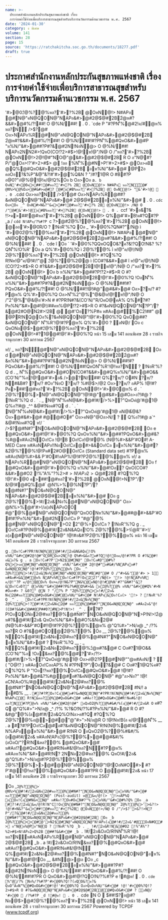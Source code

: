 ```yaml
---
name: >-
  ประกาศสำนักงานหลักประกันสุขภาพแห่งชาติ เรื่อง
  การจ่ายค่าใช้จ่ายเพื่อบริการสาธารณสุขสำหรับบริการนวัตกรรมด้านเวชกรรม พ.ศ. 2567
date: '2024-01-30'
category: ง พิเศษ
volume: 141
section: 28
page: 15
source: 'https://ratchakitcha.soc.go.th/documents/18277.pdf'
draft: true
---
```


# ประกาศสำนักงานหลักประกันสุขภาพแห่งชาติ เรื่อง การจ่ายค่าใช้จ่ายเพื่อบริการสาธารณสุขสำหรับบริการนวัตกรรมด้านเวชกรรม พ.ศ. 2567

'#>@02ํ@%?@%หล?'#>?%2B @OหN@!> N#APอ @#N@"คN@QON@"NAPอ&#>@#2@$@#2B2ํ@ห#?&&#>@#%/?!##! O @%N/##!  . 0 . `cde P "#?PN'็%@#2!ค/#ํ@ห% หล?N์ />$?@# Oล>NAPอ%R@#N@"คN@QON@"NAPอ&#>@#2@$@#2B 2ํ@ห#?&&#>@#%/?!##! O @%N/##!#?PN'็%@#QหO&#>@#P "ห%N/"&#>@##?P#?&@#2N!NอN@> O @%N/##! NAPอ2NN2#>!QหO(CO!?2>#$>!@!ห!@"/N@ O /"หล?'#>?%2B @OหN@!>2@!@#"NO@"@&#>@#2@$@#2B R O อ"N@#?P/"@Oล>!?'#>2>#$> @ !ลอ %N'็%@#N>P!'#>2>#$> @Oล>คB @Q%@#QหO&#>@#2@$@#2B อห%N/"&#>@# @P2อ คลOอ?&%P"&@"&?!#'#>@%Q&N ? "/#?1@R O #B#?P อ@0?"อํ@%@!@!ค/@!Q%Oอ b Oล>Oอ a` . b OหN'#>@0ค>##!@#หล?'#>?% 2B @OหN@!> N#APอ หล?N์@# ํ @N%>%@%Oล>@#&#>ห@#? @#อ#B%หล?'#>?%2B @ OหN@!> 'ี&'#>!@  . 0 . `cdd Oล>หล?N์ />$?@# Oล>NAPอ%R@##?&คN@QON@"NAPอ&#>@# 2@$@#2Bอห%N/"&#>@#  . 0 . `cdc Oล>Oอ _^ OหN#>N&?"&ค>##!@#หล?'#>?% 2B @OหN@!> /N@ O /"@#&'#>!@อ#B%หล?'#>?%2B @OหN@!>  . 0 . `ccf '#>อ&?& !!>ค>##!@#หล?'#>?%2B @OหN@!> Q%@#'#>B!ค#?Q#?P _a / `cdd N!APอ/?%#?P `c $?%/@ค! `cdd Nล@$>@#2ํ@%?@%หล?'#>?%2B @OหN@!> @ออ'#>@0R/O ? !NอR'%?Q Oอ _ '#>@0%?QN#?"/N@ ì '#>@02ํ@%?@%หล?'#>?%2B @OหN@!> N#APอ @#N@" คN@QON@"NAPอ&#>@#2@$@#2B2ํ@ห#?&&#>@#%/?!##! O @%N/##!  . 0 . `cde î Oอ ` '#>@0%?QQหOQO&?ค?&!?QO!N&? %?QN'็%!O%R' Oอ a Q%'#>@0%?Q ì 2ํ@%?@% î ห!@"ค/@!/N@ 2ํ@%?@%หล?'#>?%2B @OหN@!> #?Q%?Q R!Nห!@"ค/@!#/!"@ 2ํ@%?@%2@@ ì (CO#?&&#>@# î ห!@"ค/@!/N@ (CO!?2>#$>R O #?&&#>@#2@$@#2B!@!ห!@"/N@ O /"หล?'#>?% 2B @OหN@!> Oอ b ห%N/"&#>@##?P!?2>#$>R O #?&คN@QON@"NAPอ&#>@#2@$@#2B!@!'#>@0%?Q !OอN'็% ห%N/"&#>@##?P#?&@#2N!NอN@> O @%N/##!#?PQหO&#>@#%/?!##! O @%N/##!!@!#@"@#&#>@# Oล>?ห/? #?Pํ@ห% Q%'#>@0%?Q Oล>N'็%2"@%"@&@ล!@!ห!@"/N@ O /"2"@%"@&@ล'#>N # #?PR!N#?&(CO'N/"R/OคO@คA% Q%#?#?Pห%N/"&#>@#!@!/##คห%@P!?2>#$>R O #?&คN@QON@"N?P"/?&@#2#O@N2#>!2B @ @#'Oอ?%P#ค ห#Aอ@#ื้%C2!##" @ @PR!NQํ@Oอ%?&คN@QON@"!@!'#>@0%?Q QหO@##?&คN@QON@" N'็%R'!@!#?Pํ@ห% Q%'#>@0 ? ลN@/ Oอ c QหONล@$>@#2ํ@%?@%หล?'#>?%2B @OหN@!>#?1@@#!@!'#>@0%?Q หน้า 15 เลม 141 ตอนพิเศษ 28 ง ราชกิจจานุเบกษา 30 มกราคม 2567

ห!/ _ หล?N์@#N@"คN@QON@"NAPอ&#>@#2@$@#2B Oอ d @#N@"คN@QON@"NAPอ&#>@#2@$@#2B2ํ@ห#?&ห%N/"&#>@##?P#?&@#2N!NอN@> O @%N/##!#?PQหO&#>@#%/?!##! O @%N/##!QหON'็%R'!@!หล?N์ ? !NอR'%?Q d . _ N'็%@#QหO&#>@#ON(CO#?&&#>@#Q%ห%N/"&#>@#O&&(CO'N/"%อ!@!@#'#>อ& />@?N/##! Q%?ห/? O#N ?ห/? N#&B#? ?ห/? #Oอ"NอO ?ห/? %#@$>/@2 Oล>?ห/? อAP% !@!#?Pค>##!@#หล?'#>?%2B @OหN@!>'#>@0ํ@ห% d . ` 2ํ@%?@%>N@"คN@QON@"!@!#@"@#&#>@#Oล>อ?!#@ ? !NอR'%?Q d . ` . _ N@"N'็%คN@&#>@#!#//>%>?"QหOคํ@'#@1@ Q%อ?!#@ _^^ &@#!Nอค#?Q d . ` . ` N@"N'็%คN@&#>@#!#//>%>?"QหOคํ@'#@1@ คN@&ํ@&? Oล>@#&#>@# #@@#O#"์ Oล>คN@"@Oล>N/ ? ์ Q%อ?!#@ a`^ &@#!Nอค#?Q ห!/ ` />$?@#N#?"NO&คN@QON@"NAPอ&#>@#2@$@#2B Oอ e @#QหO&#>@#!@!'#>@0%?Q QหOห%N/"&#>@##?PQหO&#>@#&?%#@ห#Aอ2NOอ!Cล !@!B Oอ!Cล!@!#@% (N@%#>&&P'#O#! A-MED Care ห#AอNAPอ!!NอOอ!Cล@#>&&Oอ!Cล อห%N/"&#>@#?&2ํ@%?@%!@!Pค#2#O@Oอ!Cล (Standard data set) #?Pํ@ห% ห#Aอ(N@%#>&& P'#O#!อAP%!@!#?P2ํ@%?@%ํ@ห% ห!/ a NAPอ%R@#N@"คN@QON@"NAPอ&#>@#2@$@#2B Oอ f @#QหO&#>@#!@!'#>@0%?Q ห%N/"&#>@#!Oอ? QหO(CO#?&&#>@#O2 !%"A%"?%2>#$> N!APอ2>Q%2B @##?&&#>@# NAPอ'#>อ&@#อ#?&คN@QON@"Q%@#QหO&#>@#2@$@#2B #?Q%?Q !@!'#>@0 ค>##!@#หล?'#>?%2B @OหN@!>N?P"/?&!@!#@#Q%@# ํ @N%>%@%N?P"/?&@#N#?"NO&คN@QON@" NAPอ&#>@#2@$@#2Bอห%N/"&#>@# Oอ g 2ํ@%?@%>!#/2อ&Nอ%@#N@"คN@QON@" Oล> ํ @N%>%@#'#>!/ล(ลNAPอOO #@"@%@#N@"คN@QON@"QหOONห%N/"&#>@##@#>&&P'#O#!#?Pห%N/"&#>@#2NOอ!Cล P "#@"@% @#N@"คN@QON@">O2 2"@%>Oอ!Cล ? !NอR'%?Q g . _ Oอ!Cล#?P(N@%@#!#/2อ&N&AQอ!O% 2ํ@%?@%>%ํ@R''#>!/ล(ล@#N@"คN@QON@" !@!#อ&#?P2ํ@%?@%ํ@ห% หน้า 16 เลม 141 ตอนพิเศษ 28 ง ราชกิจจานุเบกษา 30 มกราคม 2567

g . ` Oอ!Cล#?PR!N(N@%@@#!#/2อ&N&AQอ!O% ห%N/"&#>@#2@!@#"OOROล>2N!@ Q%#>&&อ?ค#?Q!@!Oอค/@!#?PR O #?&@#!อ&ล?& g . a Oอ!Cล#?P'>N2$@#N@" Oอ!Cล#@"@#%?Q%>>ลอ@#N@"คN@QON@" ห%N/"&#>@# 2@!@#"อ#&#/%NAPออ#?&คN@QON@"!@!#?P2ํ@%?@%ํ@ห% Oอ _^ 2ํ@%?@%>!#/2อ&Nอ%@#N@"คN@QON@"#B#@"@# O /"#>&&'ั@'#> > 1์ ห#Aอ#>&&@#ํ@ห% NAPอ%ROอ!Cล#?P!Oอ22?"/N@(> '!> !@!NAPอ%R ค/@!"?P ค/@!Qํ@Oอ% Oล>ค/@!N&?P"N&%@คN@!@!#@%N'#?"&N#?"&?&Oอ!Cล0?" @ห%N/"&#>@##?P&?%#@Q%#>&& อ2ํ@%?@% ห%N/"&#>@#Q%'#>N #Oล>#> ? &0?" @N ? "/?% P "2ํ@%?@%>อ!#/2อ& Nอ2@#หล?@%@#QหO&#>@#@ห%N/"&#>@# N!APอ&Oอ!Cล(> '!> ? !NอR'%?Q _^ . _ Oอ!Cล#?PR!N(N@%@#!#/2อ&Nอ%N@" 2ํ@%?@%>!?@#!#/2อ&Nอ2@# หล?@%@#N#?"NO&คN@QON@" ห#Aอ2อ&"@!(CO#?&&#>@##@P##0?#์N>P!N!>! _^ . ` #?#?P!OอQONอ2@#หล?@%@#N#?"NO&คN@QON@"N>P!N!>!2ํ@ห#?&@#!#/2อ& QหOห%N/"&#>@#O%&Nอ2@#(N@%#>&&P'#O#!!@!#?P2ํ@%?@%ํ@ห% @"Q%#>">N/ล@ _^ /?% หล?R O #?&@#OO@2ํ@%?@% Oอ __ 2ํ@%?@%ํ@ห% N์Q%@#!#/2อ&Nอ2@#หล?@%@#N#?"NO&คN@QON@" อห%N/"&#>@# ? !NอR'%?Q __ . _ N์Q%@#!#/2อ&Nอ2@#หล?@%2ํ@ห#?&@# C Oล#?1@O&&(CO'N/"%อ !Oอ&หล?@%@#?'#>/?!> @#!#//>%>?"QหOคํ@'#@1@ Oล>คํ@2?P@#N@""@ห#AอN/ ? ์ ( "O@!? ) ห#AอOอ!CลอAP% N #?PN?P"/Oอ?&@# C Oล#?1@Q%ค#?Q%?Q% P "!Oอ!?หล?@%Oอ!Cล@#QหO&#>@# !@!#?Pห%N/"&#>@#&?%#@@#อ#?&คN@QON@" #@"ล>Nอ?" !@!คCN!AอO%/#@@#!#/2อ&Nอ2@#หล?@% @#N#?"NO&คN@QON@"NAPอ&#>@#2@$@#2B #N/! a อ#B% __ . ` #?#?POอ!Cล@#อ#?&คN@QON@"#?PR!N(N@%@#!#/2อ&Nอ%N@" N%APอ@ R!N&หล?@%@#QหO&#>@# ห#Aอ!?@#QหO&#>@#R!Nค#&!@!หล?N์#?Pํ@ห% ห%N/"&#>@#2@!@#" อQหO2ํ@%?@%#&#/%(ล@#!#/2อ&R O ` ค#?Q @"Q%#>">N/ล@ _^ /?% %?&O!N/?%#?Pห%N/"&#>@# R O #?&#@"@%(ล@#!#/2อ&Q%O!Nล>ค#?Q #?Q%?Q 2ํ@%?@%อ@>@#@"@"#>">N/ล@R O !@!Nห!B(ล ค/@!ํ@N'็% __ . a #?#?POอ!Cล@#อ#?&คN@QON@"R!N(N@%@#!#/2อ& N%APอ@ห%N/"&#>@# R!NR O อQหO2ํ@%?@%#&#/%(ล@#!#/2อ& ห#AอN!APอ2ํ@%?@%>@#@#&#/%(ลOลO/"?R!N&หล?@% @#QหO&#>@# ห#Aอ!?@#QหO&#>@#R!Nค#&!@!หล?N์#?Pํ@ห% ห#Aอห%N/"&#>@#R!N? 2NNอ2@#หล?@% QหO!#/2อ& @"Q%#>">N/ล@#?P2ํ@%?@%ํ@ห% 2ํ@%?@%>>@#@N@"คN@QON@"!@!OอN#O#> #?P'#@!@!หล?@%@#QหO&#>@##?PR O @@#!#/2อ& หน้า 17 เลม 141 ตอนพิเศษ 28 ง ราชกิจจานุเบกษา 30 มกราคม 2567

Oอ _` 2ํ@%?@%> ํ @N%>%@#!#/2อ&Nอ2@#หล?@%@#N#?"NO&คN@QON@"อห%N/"&#>@# หล?@#N@"คN@QON@" (Post-audit) ห@&ค/@!(> '!>อAP%Q อOอ!Cล@#N&>N@" ห#Aอ!?Oอ#OอN#?"% อห%N/"&#>@#%?Q% Oอ _a #?!#/2อ&&ค/@!R!N"C!OอQ%@#N#?"NO&คN@QON@" 2ํ@%?@%>'>&?!> !@!#>N&?"&ค>##!@#หล?'#>?%2B @OหN@!>/N@ O /"/>$?'>&?!>N?P"/?&@#!#/2อ&Nอ2@#หล?@% @#N#?"NO&คN@QON@"NAPอ&#>@#2@$@#2B Oอ _b 2ํ@%?@%>>@#@'>N2$@#N@"คN@QON@"N!APอ(ล@#!#/2อ&'#@OอN#O#> อ"N@ห%@Pอ"N@Q ? !NอR'%?Q _b . _ !#/2อ&R!N&@#O2 !%"A%"?%2>#$>N!APอ2>Q%2B @##?&&#>@# _b . ` !#/2อ&OลO/R!NN'็%R'!@!หล?N์ห#AอNAPอ%R@#N@"คN@QON@"NAPอ&#>@# 2@$@#2B _b . a !#/2อ&OลO/R!N&หล?@%@#QหO&#>@# ห#Aอ!?@#QหO&#>@#R!Nค#&!@!N์ Q%@#!#/2อ&Nอ2@#หล?@%@#N#?"NO&คN@QON@"อห%N/"&#>@#!@!Oอ __ &#N@>@ล Oอ _c @#QหO&#>@#2@$@#2Bอห%N/"&#>@##?P#?&@#2N!NอN@> O @%N/##! #?PQหO&#>@#%/?!##! O @%N/##!#?PR O QหO&#>@#!@!?QO!N/?%#?P e !#@ค!  . 0 . `cde %"@/?% Nอ%/?%#?P'#>@0%?Q!?(ลQO&?ค?& QหO"AอN'็%@#QหO&#>@#!@!'#>@0%?Q Oล>QหOห%N/"&#>@# !@!'#>@0%?Q!?2>#$>R O #?&คN@QON@"NAPอ&#>@#2@$@#2B@@#QหO&#>@# ? ลN@/ '#>@0  /?%#?P _d !#@ค!  . 0 . `cde N O  $##!$?อ@#? Nล@$>@#2ํ@%?@%หล?'#>?%2B @OหN@!> หน้า 18 เลม 141 ตอนพิเศษ 28 ง ราชกิจจานุเบกษา 30 มกราคม 2567 Powered by TCPDF (www.tcpdf.org)
